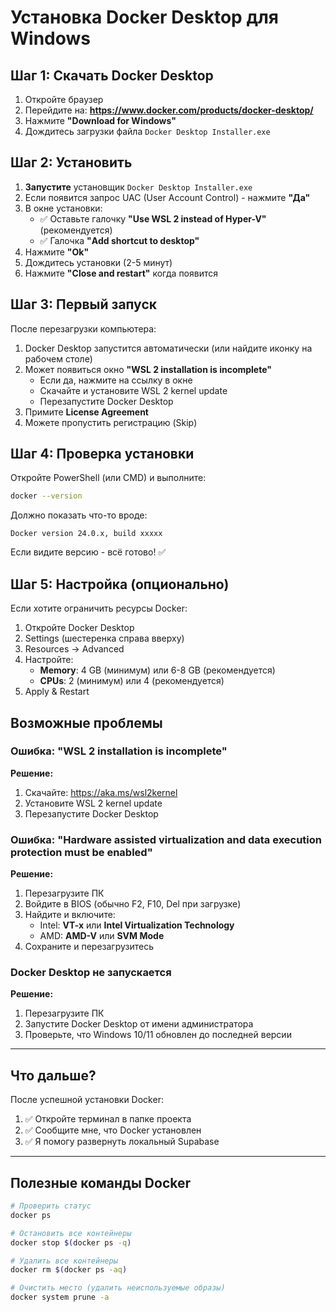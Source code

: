 # Установка Docker Desktop для Windows

## Шаг 1: Скачать Docker Desktop

1. Откройте браузер
2. Перейдите на: **https://www.docker.com/products/docker-desktop/**
3. Нажмите **"Download for Windows"**
4. Дождитесь загрузки файла `Docker Desktop Installer.exe`

## Шаг 2: Установить

1. **Запустите** установщик `Docker Desktop Installer.exe`
2. Если появится запрос UAC (User Account Control) - нажмите **"Да"**
3. В окне установки:
   - ✅ Оставьте галочку **"Use WSL 2 instead of Hyper-V"** (рекомендуется)
   - ✅ Галочка **"Add shortcut to desktop"**
4. Нажмите **"Ok"**
5. Дождитесь установки (2-5 минут)
6. Нажмите **"Close and restart"** когда появится

## Шаг 3: Первый запуск

После перезагрузки компьютера:

1. Docker Desktop запустится автоматически (или найдите иконку на рабочем столе)
2. Может появиться окно **"WSL 2 installation is incomplete"**
   - Если да, нажмите на ссылку в окне
   - Скачайте и установите WSL 2 kernel update
   - Перезапустите Docker Desktop
3. Примите **License Agreement**
4. Можете пропустить регистрацию (Skip)

## Шаг 4: Проверка установки

Откройте PowerShell (или CMD) и выполните:

```bash
docker --version
```

Должно показать что-то вроде:
```
Docker version 24.0.x, build xxxxx
```

Если видите версию - всё готово! ✅

## Шаг 5: Настройка (опционально)

Если хотите ограничить ресурсы Docker:

1. Откройте Docker Desktop
2. Settings (шестеренка справа вверху)
3. Resources → Advanced
4. Настройте:
   - **Memory**: 4 GB (минимум) или 6-8 GB (рекомендуется)
   - **CPUs**: 2 (минимум) или 4 (рекомендуется)
5. Apply & Restart

## Возможные проблемы

### Ошибка: "WSL 2 installation is incomplete"

**Решение:**
1. Скачайте: https://aka.ms/wsl2kernel
2. Установите WSL 2 kernel update
3. Перезапустите Docker Desktop

### Ошибка: "Hardware assisted virtualization and data execution protection must be enabled"

**Решение:**
1. Перезагрузите ПК
2. Войдите в BIOS (обычно F2, F10, Del при загрузке)
3. Найдите и включите:
   - Intel: **VT-x** или **Intel Virtualization Technology**
   - AMD: **AMD-V** или **SVM Mode**
4. Сохраните и перезагрузитесь

### Docker Desktop не запускается

**Решение:**
1. Перезагрузите ПК
2. Запустите Docker Desktop от имени администратора
3. Проверьте, что Windows 10/11 обновлен до последней версии

---

## Что дальше?

После успешной установки Docker:

1. ✅ Откройте терминал в папке проекта
2. ✅ Сообщите мне, что Docker установлен
3. ✅ Я помогу развернуть локальный Supabase

---

## Полезные команды Docker

```bash
# Проверить статус
docker ps

# Остановить все контейнеры
docker stop $(docker ps -q)

# Удалить все контейнеры
docker rm $(docker ps -aq)

# Очистить место (удалить неиспользуемые образы)
docker system prune -a
```
